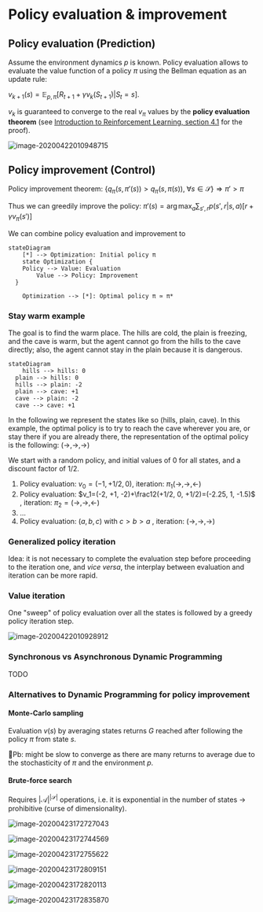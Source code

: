 # Policy evaluation & improvement

## Policy evaluation (Prediction)

Assume the environment dynamics $p$ is known. Policy evaluation allows to evaluate the value function of a policy $\pi$ using the Bellman equation as an update rule:

$v_{k+1}(s) = \mathbb E_{p, \pi} \left[R_{t+1} + \gamma v_k(S_{t+1}) | S_t = s \right]$.

$v_k$ is guaranteed to converge to the real $v_\pi$ values by the **policy evaluation theorem** (see [Introduction to Reinforcement Learning, section 4.1](http://www.incompleteideas.net/book/RLbook2020.pdf) for the proof).

![image-20200422010948715](assets/image-20200422010948715.png)

## Policy improvement (Control)

Policy improvement theorem: $\left\{q_\pi(s, \pi'(s)) > q_\pi(s, \pi(s)),\; \forall s \in \mathcal S\right\} \Longrightarrow \pi'>\pi$

Thus we can greedily improve the policy: $\pi'(s) = \arg \max_a \sum_{s', r} p(s', r|s, a)\left[r+\gamma v_\pi(s')\right]$

We can combine policy evaluation and improvement to 

```mermaid
stateDiagram
	[*] --> Optimization: Initial policy π
	state Optimization {
  	Policy --> Value: Evaluation
		Value --> Policy: Improvement
  }

	Optimization --> [*]: Optimal policy π ≃ π*
```

### Stay warm example

The goal is to find the warm place. The hills are cold, the plain is freezing, and the cave is warm, but the agent cannot go from the hills to the cave directly; also, the agent cannot stay in the plain because it is dangerous.

```mermaid
stateDiagram
	hills --> hills: 0
  plain --> hills: 0
  hills --> plain: -2
  plain --> cave: +1
  cave --> plain: -2
  cave --> cave: +1
```

In the following we represent the states like so (hills, plain, cave). In this example, the optimal policy is to try to reach the cave wherever you are, or stay there if you are already there, the representation of the optimal policy is the following: $(\rightarrow, \rightarrow, \rightarrow)$

We start with a random policy, and initial values of 0 for all states, and a discount factor of 1/2. 

1. Policy evaluation: $v_0=( -1, +1/2, 0 )$, iteration: $\pi_1(\rightarrow, \rightarrow, \leftarrow)$  
2. Policy evaluation: $v_1=(-2, +1, -2)+\frac12(+1/2, 0, +1/2)=(-2.25, 1, -1.5)$  , iteration: $\pi_2=(\rightarrow, \rightarrow, \leftarrow)$  
3. ...
4. Policy evaluation: $(a, b, c)$ with $c>b>a$  , iteration: $(\rightarrow, \rightarrow, \rightarrow)$  

### Generalized policy iteration

Idea: it is not necessary to complete the evaluation step before proceeding to the iteration one, and *vice versa*, the interplay between evaluation and iteration can be more rapid.

### Value iteration

One "sweep" of policy evaluation over all the states is followed by a greedy policy iteration step.

![image-20200422010928912](assets/image-20200422010928912.png)

### Synchronous vs Asynchronous Dynamic Programming

TODO

### Alternatives to Dynamic Programming for policy improvement

#### Monte-Carlo sampling

Evaluation $v(s)$ by averaging states returns $G$ reached after following the policy $\pi$ from state $s$.  

🚨Pb: might be slow to converge as there are many returns to average due to the stochasticity of $\pi$ and the environment $p$.

#### Brute-force search

Requires $|\mathcal{A}|^{|\mathcal S|}$ operations, i.e. it is exponential in the number of states → prohibitive (curse of dimensionality).



![image-20200423172727043](assets/image-20200423172727043.png)

![image-20200423172744569](assets/image-20200423172744569.png)

![image-20200423172755622](assets/image-20200423172755622.png)

![image-20200423172809151](assets/image-20200423172809151.png)

![image-20200423172820113](assets/image-20200423172820113.png)

![image-20200423172835870](assets/image-20200423172835870.png) 